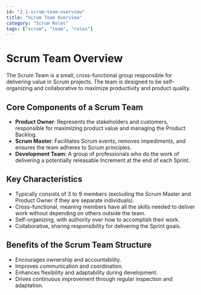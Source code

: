 ```yaml
---
id: "2.1-scrum-team-overview"
title: "Scrum Team Overview"
category: "Scrum Roles"
tags: ["scrum", "team", "roles"]
---
```


# Scrum Team Overview

The Scrum Team is a small, cross-functional group responsible for delivering value in Scrum projects. The team is designed to be self-organizing and collaborative to maximize productivity and product quality.

## Core Components of a Scrum Team

- **Product Owner**: Represents the stakeholders and customers, responsible for maximizing product value and managing the Product Backlog.  
- **Scrum Master**: Facilitates Scrum events, removes impediments, and ensures the team adheres to Scrum principles.  
- **Development Team**: A group of professionals who do the work of delivering a potentially releasable Increment at the end of each Sprint.

## Key Characteristics

- Typically consists of 3 to 9 members (excluding the Scrum Master and Product Owner if they are separate individuals).  
- Cross-functional, meaning members have all the skills needed to deliver work without depending on others outside the team.  
- Self-organizing, with authority over how to accomplish their work.  
- Collaborative, sharing responsibility for delivering the Sprint goals.

## Benefits of the Scrum Team Structure

- Encourages ownership and accountability.  
- Improves communication and coordination.  
- Enhances flexibility and adaptability during development.  
- Drives continuous improvement through regular inspection and adaptation.

